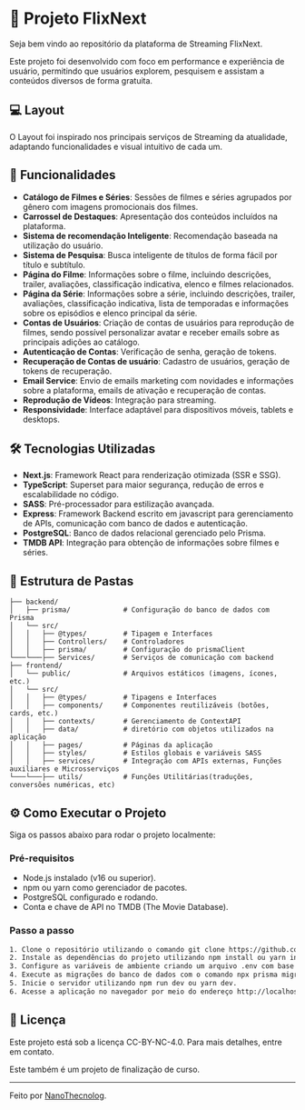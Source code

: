 # 🎥 Projeto FlixNext

Seja bem vindo ao repositório da plataforma de Streaming FlixNext.

Este projeto foi desenvolvido com foco em performance e experiência de usuário, permitindo que usuários explorem, pesquisem e assistam a conteúdos diversos de forma gratuita.

## 💻 Layout

O Layout foi inspirado nos principais serviços de Streaming da atualidade, adaptando funcionalidades e visual intuitivo de cada um.

## 🚀 Funcionalidades

- **Catálogo de Filmes e Séries**: Sessões de filmes e séries agrupados por gênero com imagens promocionais dos filmes.
- **Carrossel de Destaques**: Apresentação dos conteúdos incluídos na plataforma.
- **Sistema de recomendação Inteligente**: Recomendação baseada na utilização do usuário.
- **Sistema de Pesquisa**: Busca inteligente de títulos de forma fácil por título e subtítulo.
- **Página do Filme**: Informações sobre o filme, incluindo descrições, trailer, avaliações, classificação indicativa, elenco e filmes relacionados.
- **Página da Série**: Informações sobre a série, incluindo descrições, trailer, avaliações, classificação indicativa, lista de temporadas e informações sobre os episódios e elenco principal da série.
- **Contas de Usuários**: Criação de contas de usuários para reprodução de filmes, sendo possível personalizar avatar e receber emails sobre as principais adições ao catálogo.
- **Autenticação de Contas**: Verificação de senha, geração de tokens.
- **Recuperação de Contas de usuário**: Cadastro de usuários, geração de tokens de recuperação.
- **Email Service**: Envio de emails marketing com novidades e informações sobre a plataforma, emails de ativação e recuperação de contas.
- **Reprodução de Vídeos**: Integração para streaming.
- **Responsividade**: Interface adaptável para dispositivos móveis, tablets e desktops.

## 🛠️ Tecnologias Utilizadas

- **Next.js**: Framework React para renderização otimizada (SSR e SSG).
- **TypeScript**: Superset para maior segurança, redução de erros e escalabilidade no código.
- **SASS**: Pré-processador para estilização avançada.
- **Express**: Framework Backend escrito em javascript para gerenciamento de APIs, comunicação com banco de dados e autenticação.
- **PostgreSQL**: Banco de dados relacional gerenciado pelo Prisma.
- **TMDB API**: Integração para obtenção de informações sobre filmes e séries.

## 🎨 Estrutura de Pastas

```plaintext
├── backend/
│   ├── prisma/             # Configuração do banco de dados com Prisma
│   └── src/             
│   │   ├── @types/         # Tipagem e Interfaces
│   │   ├── Controllers/    # Controladores
│   │   ├── prisma/         # Configuração do prismaClient
└───└───├── Services/       # Serviços de comunicação com backend
├── frontend/
│   └── public/             # Arquivos estáticos (imagens, ícones, etc.)
│   └── src/
│   │   ├── @types/         # Tipagens e Interfaces
│   │   ├── components/     # Componentes reutilizáveis (botões, cards, etc.)
│   │   ├── contexts/       # Gerenciamento de ContextAPI
│   │   ├── data/           # diretório com objetos utilizados na aplicação
│   │   ├── pages/          # Páginas da aplicação
│   │   ├── styles/         # Estilos globais e variáveis SASS
│   │   ├── services/       # Integração com APIs externas, Funções auxiliares e Microsserviços
└───└───├── utils/          # Funções Utilitárias(traduções, conversões numéricas, etc)
```

## ⚙️ Como Executar o Projeto

Siga os passos abaixo para rodar o projeto localmente:

### Pré-requisitos

- Node.js instalado (v16 ou superior).
- npm ou yarn como gerenciador de pacotes.
- PostgreSQL configurado e rodando.
- Conta e chave de API no TMDB (The Movie Database).

### Passo a passo

```bash
1. Clone o repositório utilizando o comando git clone https://github.com/NanoThecnolog/Streaming.git e entre na pasta do projeto com o comando cd Streaming.
2. Instale as dependências do projeto utilizando npm install ou yarn install.
3. Configure as variáveis de ambiente criando um arquivo .env com base no .env.example e preencha as informações necessárias, incluindo a sua chave de API do TMDB.
4. Execute as migrações do banco de dados com o comando npx prisma migrate dev.
5. Inicie o servidor utilizando npm run dev ou yarn dev.
6. Acesse a aplicação no navegador por meio do endereço http://localhost:3000.
```

## 📄 Licença

Este projeto está sob a licença CC-BY-NC-4.0. Para mais detalhes, entre em contato.

Este também é um projeto de finalização de curso.

---

Feito por [NanoThecnolog](https://github.com/NanoThecnolog).